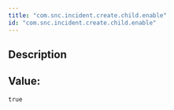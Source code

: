 ```yaml
---
title: "com.snc.incident.create.child.enable"
id: "com.snc.incident.create.child.enable"
---
```

## Description



## Value: 
```
true
```